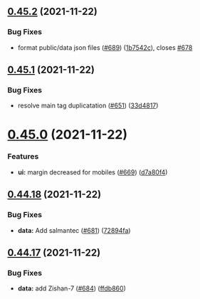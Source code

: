 ## [0.45.2](https://github.com/EddieHubCommunity/LinkFree/compare/v0.45.1...v0.45.2) (2021-11-22)


### Bug Fixes

* format public/data json files ([#689](https://github.com/EddieHubCommunity/LinkFree/issues/689)) ([1b7542c](https://github.com/EddieHubCommunity/LinkFree/commit/1b7542c09a53b51e707a85a28836a96426782f5a)), closes [#678](https://github.com/EddieHubCommunity/LinkFree/issues/678)



## [0.45.1](https://github.com/EddieHubCommunity/LinkFree/compare/v0.45.0...v0.45.1) (2021-11-22)


### Bug Fixes

* resolve main tag duplicatation ([#651](https://github.com/EddieHubCommunity/LinkFree/issues/651)) ([33d4817](https://github.com/EddieHubCommunity/LinkFree/commit/33d48177ed8cc5772afdd1937aba20400d0515a0))



# [0.45.0](https://github.com/EddieHubCommunity/LinkFree/compare/v0.44.18...v0.45.0) (2021-11-22)


### Features

* **ui:** margin decreased for mobiles ([#669](https://github.com/EddieHubCommunity/LinkFree/issues/669)) ([d7a80f4](https://github.com/EddieHubCommunity/LinkFree/commit/d7a80f47ca2738eee21c1595ca91f5c66331cb2f))



## [0.44.18](https://github.com/EddieHubCommunity/LinkFree/compare/v0.44.17...v0.44.18) (2021-11-22)


### Bug Fixes

* **data:** Add salmantec ([#681](https://github.com/EddieHubCommunity/LinkFree/issues/681)) ([72894fa](https://github.com/EddieHubCommunity/LinkFree/commit/72894fa2c4f374502f8373722ecd5665e7a5482f))



## [0.44.17](https://github.com/EddieHubCommunity/LinkFree/compare/v0.44.16...v0.44.17) (2021-11-22)


### Bug Fixes

* **data:** add Zishan-7 ([#684](https://github.com/EddieHubCommunity/LinkFree/issues/684)) ([ffdb860](https://github.com/EddieHubCommunity/LinkFree/commit/ffdb8601a7e86778e116bb90ced16c67fe5912ed))



